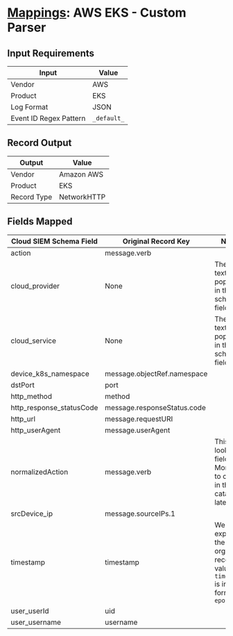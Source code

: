 # [Mappings](README.md): AWS EKS - Custom Parser

## Input Requirements

|Input|Value|
|-----|-----|
|Vendor|AWS|
|Product|EKS|
|Log Format|JSON|
|Event ID Regex Pattern|`_default_`|

## Record Output

|Output|Value|
|------|-----|
|Vendor|Amazon AWS|
|Product|EKS|
|Record Type|NetworkHTTP|

## Fields Mapped

|Cloud SIEM Schema Field|Original Record Key|Notes|
|-----------------------|-------------------|-----|
|action|message.verb||
|cloud_provider|None|The static text `AWS` is populated in this schema field.|
|cloud_service|None|The static text `EKS` is populated in this schema field.|
|device_k8s_namespace|message.objectRef.namespace||
|dstPort|port||
|http_method|method||
|http_response_statusCode|message.responseStatus.code||
|http_url|message.requestURI||
|http_userAgent|message.userAgent||
|normalizedAction|message.verb|This is a lookup field. More info to come in the catalog later...|
|srcDevice_ip|message.sourceIPs.1||
|timestamp|timestamp|We expect the orginal record value of `timestamp` is in the format `epoch_ms`|
|user_userId|uid||
|user_username|username||


